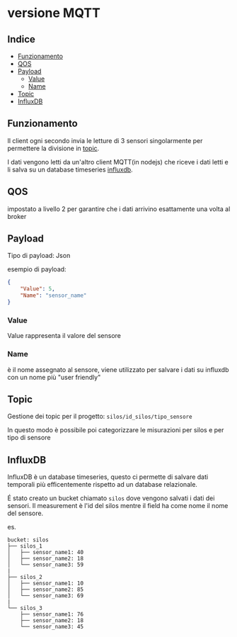# versione MQTT

## Indice
- [Funzionamento](#funzionamento)
- [QOS](#qos)
- [Payload](#payload)
    - [Value](#value)
    - [Name](#name)
- [Topic](#topic)
- [InfluxDB](#influxdb)

## Funzionamento
Il client ogni secondo invia le letture di 3 sensori singolarmente per permettere la divisione in [topic](#topic). 

I dati vengono letti da un'altro client MQTT(in nodejs) che riceve i dati letti e li salva su un database timeseries [influxdb](#influxdb).

## QOS
impostato a livello 2 per garantire che i dati arrivino esattamente una volta al broker

## Payload
Tipo di payload: Json

esempio di payload:
```json
{
    "Value": 5,
    "Name": "sensor_name"
}
```

### Value
Value rappresenta il valore del sensore

### Name
è il nome assegnato al sensore, viene utilizzato per salvare i dati su influxdb con un nome più "user friendly"

## Topic
Gestione dei topic per il progetto:
`silos/id_silos/tipo_sensore`

In questo modo è possibile poi categorizzare le misurazioni per silos e per tipo di sensore

## InfluxDB
InfluxDB è un database timeseries, questo ci permette di salvare dati temporali più efficentemente rispetto ad un database relazionale. 

É stato creato un bucket chiamato `silos` dove vengono salvati i dati dei sensori. Il measurement è l'id del silos mentre il field ha come nome il nome del sensore.

es.
```
bucket: silos
├── silos_1
│   ├── sensor_name1: 40
│   ├── sensor_name2: 18
│   └── sensor_name3: 59
|
├── silos_2
│   ├── sensor_name1: 10
│   ├── sensor_name2: 85
│   └── sensor_name3: 69
|
└── silos_3
    ├── sensor_name1: 76
    ├── sensor_name2: 18
    └── sensor_name3: 45
```